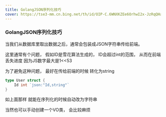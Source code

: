 ```yaml
---
title: GolangJSON序列化技巧
cover: https://tse3-mm.cn.bing.net/th/id/OIP-C.6WNXKZEe6OrhwI2x-JzRqQHaDt?pid=ImgDet&rs=1
---
```


### GolangJSON序列化技巧
当我们从数据库里取出数据之后，通常会包装成JSON字符串传给前端。

这里通常有个问题， 假如ID是雪花算法生成的， ID会超过int的范围， 从而在前端丢失进度
因为JS数字最大是1<<53

为了避免这种问题， 最好在传给前端的时候 转化为string

```go
type User struct {
	Id int `json:"Id,string"`
}
```
如上面那样 就能在序列化的时候自动改为字符串

当然也可以手动创建一个VO类， 会比较麻烦

